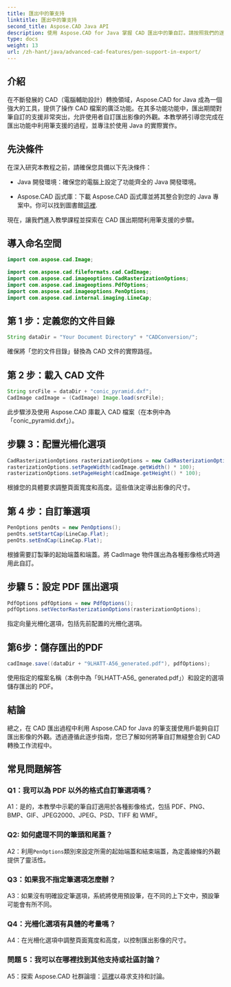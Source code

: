 ```yaml
---
title: 匯出中的筆支持
linktitle: 匯出中的筆支持
second_title: Aspose.CAD Java API
description: 使用 Aspose.CAD for Java 掌握 CAD 匯出中的筆自訂。請按照我們的逐步指南進行無縫整合。
type: docs
weight: 13
url: /zh-hant/java/advanced-cad-features/pen-support-in-export/
---
```

## 介紹

在不斷發展的 CAD（電腦輔助設計）轉換領域，Aspose.CAD for Java 成為一個強大的工具，提供了操作 CAD 檔案的廣泛功能。在其多功能功能中，匯出期間對筆自訂的支援非常突出，允許使用者自訂匯出影像的外觀。本教學將引導您完成在匯出功能中利用筆支援的過程，並專注於使用 Java 的實際實作。

## 先決條件

在深入研究本教程之前，請確保您具備以下先決條件：

- Java 開發環境：確保您的電腦上設定了功能齊全的 Java 開發環境。

-  Aspose.CAD 函式庫：下載 Aspose.CAD 函式庫並將其整合到您的 Java 專案中。你可以找到圖書館[這裡](https://releases.aspose.com/cad/java/).

現在，讓我們進入教學課程並探索在 CAD 匯出期間利用筆支援的步驟。

## 導入命名空間

```java
import com.aspose.cad.Image;

import com.aspose.cad.fileformats.cad.CadImage;
import com.aspose.cad.imageoptions.CadRasterizationOptions;
import com.aspose.cad.imageoptions.PdfOptions;
import com.aspose.cad.imageoptions.PenOptions;
import com.aspose.cad.internal.imaging.LineCap;
```

## 第 1 步：定義您的文件目錄

```java
String dataDir = "Your Document Directory" + "CADConversion/";
```

確保將「您的文件目錄」替換為 CAD 文件的實際路徑。

## 第 2 步：載入 CAD 文件

```java
String srcFile = dataDir + "conic_pyramid.dxf";
CadImage cadImage = (CadImage) Image.load(srcFile);
```

此步驟涉及使用 Aspose.CAD 庫載入 CAD 檔案（在本例中為「conic_pyramid.dxf」）。

## 步驟 3：配置光柵化選項

```java
CadRasterizationOptions rasterizationOptions = new CadRasterizationOptions();
rasterizationOptions.setPageWidth(cadImage.getWidth() * 100);
rasterizationOptions.setPageHeight(cadImage.getHeight() * 100);
```

根據您的具體要求調整頁面寬度和高度。這些值決定導出影像的尺寸。

## 第 4 步：自訂筆選項

```java
PenOptions penOts = new PenOptions();
penOts.setStartCap(LineCap.Flat);
penOts.setEndCap(LineCap.Flat);
```

根據需要訂製筆的起始端蓋和端蓋。將 CadImage 物件匯出為各種影像格式時適用此自訂。

## 步驟 5：設定 PDF 匯出選項

```java
PdfOptions pdfOptions = new PdfOptions();
pdfOptions.setVectorRasterizationOptions(rasterizationOptions);
```

指定向量光柵化選項，包括先前配置的光柵化選項。

## 第6步：儲存匯出的PDF

```java
cadImage.save((dataDir + "9LHATT-A56_generated.pdf"), pdfOptions);
```

使用指定的檔案名稱（本例中為「9LHATT-A56_ generated.pdf」）和設定的選項儲存匯出的 PDF。

## 結論

總之，在 CAD 匯出過程中利用 Aspose.CAD for Java 的筆支援使用戶能夠自訂匯出影像的外觀。透過遵循此逐步指南，您已了解如何將筆自訂無縫整合到 CAD 轉換工作流程中。

## 常見問題解答

### Q1：我可以為 PDF 以外的格式自訂筆選項嗎？

A1：是的，本教學中示範的筆自訂適用於各種影像格式，包括 PDF、PNG、BMP、GIF、JPEG2000、JPEG、PSD、TIFF 和 WMF。

### Q2: 如何處理不同的筆頭和尾蓋？

 A2：利用`PenOptions`類別來設定所需的起始端蓋和結束端蓋，為定義線條的外觀提供了靈活性。

### Q3：如果我不指定筆選項怎麼辦？

A3：如果沒有明確設定筆選項，系統將使用預設筆，在不同的上下文中，預設筆可能會有所不同。

### Q4：光柵化選項有具體的考量嗎？

A4：在光柵化選項中調整頁面寬度和高度，以控制匯出影像的尺寸。

### 問題 5：我可以在哪裡找到其他支持或社區討論？

 A5：探索 Aspose.CAD 社群論壇：[這裡](https://forum.aspose.com/c/cad/19)以尋求支持和討論。